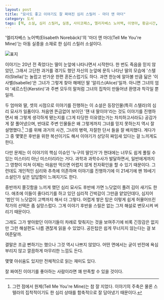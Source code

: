 ```yaml
---
layout: post
title: "묘사도 좋고 이야기도 잘 짜여진 심리 스릴러 - 마더 앤 마더"
category: 도서
tags: [책, 소설, 심리 스릴러, 실종, 사이코패스, 엘리자베스 노어백, 이영아, 황금시간, 서평]
---
```


'엘리자베스 노어백(Elisabeth Norebäck)'의
'마더 앤 마더(Tell Me You're Mine)'는
아동 실종을 소재로 한 심리 스릴러 소설이다.

![표지](https://lh3.googleusercontent.com/5TDBrbhStTnYLH2-WdxIDrMOjR0NdwxemO5Mb-p-Dq1J9tlw0fXD_58nUlG3lvrnD5Iv4QAqerJ99Q=s480)

이야기는 20년 전 죽었다는 딸이 눈앞에 나타나면서 시작한다.
한 번도 죽음을 믿지 않았던,
그래서 고단한 과거를 겪기도 했던 자신의 눈앞에 문득 나타난 딸의 모습에
'스텔라(Stella)'는 놀랍고 반가운 한편 혼돈스럽기도 하다.
과연 한눈에 알아볼 만큼 닮은 '이사벨(Isabelle)'은
그녀가 그렇게 찾아 해메던 딸 '알리스(Alice)'일까.
아니면 그녀의 엄마 '셰르스틴(Kerstin)'과 주변 모두의 말처럼
그녀의 집착이 만들어낸 환영과 착각일 뿐일까.

두 엄마와 딸, 셋의 시점으로 이야기를 진행하는 이 소설은
등장인물(특히 스텔라)의 심리 묘사가 일품이다.
처음엔 뜬금없어 보이던 '쟨 내 딸이야'라는 것도
이야기를 진행하면서 왜 그렇게 생각하게 됐는지를
(그게 타당한 이유였는가는 차치하고서라도) 공감가게 잘 풀어냈으며,
반대로 주변 인물들은 왜 그렇게까지 그녀를 믿지 못하는지 역시 잘 설명했다.[^1]
그를 위해 과거의 사건, 그녀의 병력, 자잘한 단서 들을 잘 배치했다.
게다가 그 중 몇몇은 후반을 위한 복선이기도 해서
이야기가 상당히 짜임새 있다는 걸 느끼게도 한다.

[^1]: 그런 점에서 원제(Tell Me You're Mine)는 참 잘 지었다. 이야기의 주축은 물론 스텔라의 집착적이기도 한 심리 상태를 함축적으로 잘 담아냈기 때문이다.

다만 문제는 이 이야기의 핵심 이슈인 '누구의 딸인가'가
현대에는 너무도 쉽게 풀릴 수 있는
미스터리 아닌 미스터리라는 거다.
과학과 과학수사가 발달하면서, 일반에게까지 그 영향이 미쳐
이제는 마음만 먹으면 어렵지 않게 친자확인을 할 수 있기 때문이다.
그런데도 개인적인 심리와 추측에 의존하며 이야기를 진행하기에
이 21세기에 왠 19세기 소설인가 싶은 답답함이 느껴지기도 한다.

중반까지 쫄깃함을 느끼게 했던 심리 묘사도
후반에 가면 느닷없이 풀려 김이 새기도 한다.
애초에 이들이 줄다리기를 하고 있던 심리적 긴박감이 그만큼 얕았던데다,
심지어 '범인'이 느닷없이 고백까지 해서 더 그렇다.
어렵게 쌓은 탑은 이렇게 쉽게 허물어뜨린 작가의 선택은 좀 실망스럽다.
그게 이야기 후반을 스릴은 없는 그저 해설로 변모시켜 버리기 때문이다.

그래도 그가 쌓아왔던 이야기들이 차례로 맞춰지는 것을 보여주기에
비록 긴장감은 없지만 그런 해설편도 나름 괜찮게 읽을 수 있었다.
공든탑은 쉽게 무너지지 않는다는 걸 보여준달까.

결말은 조금 뻔하기는 했으나 그것 역시 나쁘지 않았다.
어떤 면에서는 굳이 반전에 욕심 부리지 않고 깔끔하게 마무리한 느낌도 든다.

몇몇 아쉬움도 있지만 전체적으로 읽는 재미도 있다.

잘 짜여진 이야기를 좋아하는 사람이라면 꽤 만족할 수 있을 것이다.

